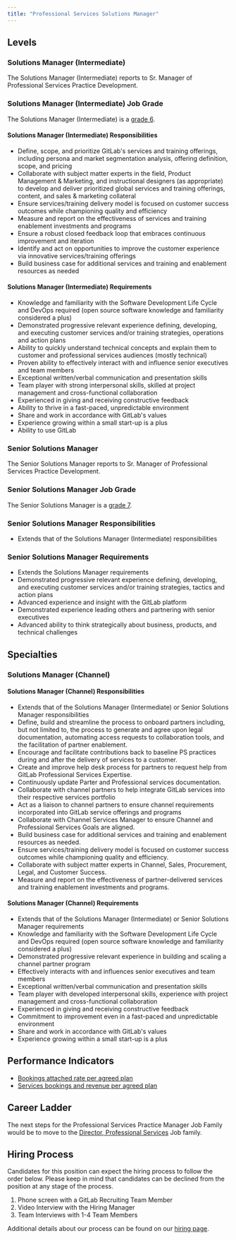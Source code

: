 ```yaml
---
title: "Professional Services Solutions Manager"
---
```


## Levels

### Solutions Manager (Intermediate)

The Solutions Manager (Intermediate) reports to Sr. Manager of Professional Services Practice Development.

### Solutions Manager (Intermediate) Job Grade

The Solutions Manager (Intermediate) is a [grade 6](/handbook/total-rewards/compensation/compensation-calculator/#gitlab-job-grades).

#### Solutions Manager (Intermediate) Responsibilities

- Define, scope, and prioritize GitLab's services and training offerings, including persona and market segmentation analysis, offering definition, scope, and pricing
- Collaborate with subject matter experts in the field, Product Management & Marketing, and instructional designers (as appropriate) to develop and deliver prioritized global services and training offerings, content, and sales & marketing collateral
- Ensure services/training delivery model is focused on customer success outcomes while championing quality and efficiency
- Measure and report on the effectiveness of services and training enablement investments and programs
- Ensure a robust closed feedback loop that embraces continuous improvement and iteration
- Identify and act on opportunities to improve the customer experience via innovative services/training offerings
- Build business case for additional services and training and enablement resources as needed

#### Solutions Manager (Intermediate) Requirements

- Knowledge and familiarity with the Software Development Life Cycle and DevOps required (open source software knowledge and familiarity considered a plus)
- Demonstrated progressive relevant experience defining, developing, and executing customer services and/or training strategies, operations and action plans
- Ability to quickly understand technical concepts and explain them to customer and professional services audiences (mostly technical)
- Proven ability to effectively interact with and influence senior executives and team members
- Exceptional written/verbal communication and presentation skills
- Team player with strong interpersonal skills, skilled at project management and cross-functional collaboration
- Experienced in giving and receiving constructive feedback
- Ability to thrive in a fast-paced, unpredictable environment
- Share and work in accordance with GitLab's values
- Experience growing within a small start-up is a plus
- Ability to use GitLab

### Senior Solutions Manager

The Senior Solutions Manager reports to Sr. Manager of Professional Services Practice Development.

### Senior Solutions Manager Job Grade

The Senior Solutions Manager is a [grade 7](/handbook/total-rewards/compensation/compensation-calculator/#gitlab-job-grades).

### Senior Solutions Manager Responsibilities

- Extends that of the Solutions Manager (Intermediate) responsibilities

### Senior Solutions Manager Requirements

- Extends the Solutions Manager requirements
- Demonstrated progressive relevant experience defining, developing, and executing customer services and/or training strategies, tactics and action plans
- Advanced experience and insight with the GitLab platform
- Demonstrated experience leading others and partnering with senior executives
- Advanced ability to think strategically about business, products, and technical challenges

## Specialties

### Solutions Manager (Channel)

#### Solutions Manager (Channel) Responsibilities

- Extends that of the Solutions Manager (Intermediate) or Senior Solutions Manager responsibilities
- Define, build and streamline the process to onboard partners including, but not limited to, the process to generate and agree upon legal documentation, automating access requests to collaboration tools, and the facilitation of partner enablement.
- Encourage and facilitate contributions back to baseline PS practices during and after the delivery of services to a customer.
- Create and improve help desk process for partners to request help from GitLab Professional Services Expertise.
- Continuously update Parter and Professional services documentation.
- Collaborate with channel partners to help integrate GitLab services into their respective services portfolio
- Act as a liaison to channel partners to ensure channel requirements incorporated into GitLab service offerings and programs
- Collaborate with Channel Services Manager to ensure Channel and Professional Services Goals are aligned.
- Build business case for additional services and training and enablement resources as needed.
- Ensure services/training delivery model is focused on customer success outcomes while championing quality and efficiency.
- Collaborate with subject matter experts in Channel, Sales, Procurement, Legal, and Customer Success.
- Measure and report on the effectiveness of partner-delivered services and training enablement investments and programs.

#### Solutions Manager (Channel) Requirements

- Extends that of the Solutions Manager (Intermediate) or Senior Solutions Manager requirements
- Knowledge and familiarity with the Software Development Life Cycle and DevOps required (open source software knowledge and familiarity considered a plus)
- Demonstrated progressive relevant experience in building and scaling a channel partner program
- Effectively interacts with and influences senior executives and team members
- Exceptional written/verbal communication and presentation skills
- Team player with developed interpersonal skills, experience with project management and cross-functional collaboration
- Experienced in giving and receiving constructive feedback
- Commitment to improvement even in a fast-paced and unpredictable environment
- Share and work in accordance with GitLab's values
- Experience growing within a small start-up is a plus

## Performance Indicators

- [Bookings attached rate per agreed plan](/handbook/sales/#pcv)
- [Services bookings and revenue per agreed plan](/handbook/sales/#pcv)

## Career Ladder

The next steps for the Professional Services Practice Manager Job Family would be to move to the [Director, Professional Services](/job-families/sales/director-of-professional-services/) Job family.

## Hiring Process

Candidates for this position can expect the hiring process to follow the order below. Please keep in mind that candidates can be declined from the position at any stage of the process.

1. Phone screen with a GitLab Recruiting Team Member
1. Video Interview with the Hiring Manager
1. Team Interviews with 1-4 Team Members

Additional details about our process can be found on our [hiring page](/handbook/hiring/).
